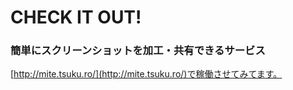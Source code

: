 # CHECK IT OUT!
### 簡単にスクリーンショットを加工・共有できるサービス

[http://mite.tsuku.ro/](http://mite.tsuku.ro/)で稼働させてみてます。
